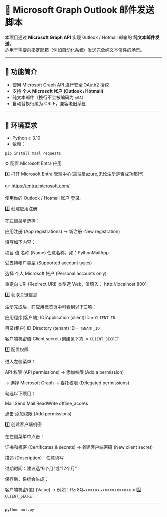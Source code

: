 # 📧 Microsoft Graph Outlook 邮件发送脚本

本项目通过 **Microsoft Graph API** 实现 Outlook / Hotmail 邮箱的 **纯文本邮件发送**，  
适用于需要向指定邮箱（例如自动化系统）发送完全纯文本信件的场景。  

---

## 🚀 功能简介

- 使用 Microsoft Graph API 进行安全 OAuth2 授权  
- 支持 **个人 Microsoft 帐户 (Outlook / Hotmail)**  
- 纯文本邮件（换行不会被编码为 `=0A`）  
- 自动替换行尾为 CRLF，兼容老旧系统

---

## 🧩 环境要求

- Python ≥ 3.10  
- 依赖：
```bash
pip install msal requests
```



⚙️ 配置 Microsoft Entra 应用

1️⃣ 打开 Microsoft Entra 管理中心(需注册azure,无论注册是否成功都行)

👉 https://entra.microsoft.com/

使用你的 Outlook / Hotmail 账户 登录。



2️⃣ 创建应用注册

在左侧菜单选择：

应用注册 (App registrations) → 新注册 (New registration)

填写如下内容：

项目	值
名称 (Name)	任意名称，如：PythonMailApp


受支持帐户类型 (Supported account types)	

选择 个人 Microsoft 帐户 (Personal accounts only)


重定向 URI (Redirect URI)	类型选 Web，值填入： http://localhost:8001


3️⃣ 获取关键信息

注册完成后，在应用概览页中可看到以下三项：

应用程序(客户端) ID|Application (client) ID  = `CLIENT_ID`

目录(租户) ID|Directory (tenant) ID         = `TENANT_ID`


客户端机密值|Client secret (创建见下方)      = `CLIENT_SECRET`


4️⃣ 配置权限

进入左侧菜单：

API 权限 (API permissions) → 添加权限 (Add a permission)

→ 选择 Microsoft Graph → 委托权限 (Delegated permissions)

勾选以下项目：

Mail.Send
Mail.ReadWrite
offline_access

点击 添加权限 (Add permissions) 




5️⃣ 创建客户端机密

在左侧菜单中点击：

证书和机密 (Certificates & secrets) → 新建客户端密码 (New client secret)

描述 (Description)：任意填写

过期时间：建议选“6个月”或“12个月”

保存后，系统会生成：

客户端机密(值) (Value) → 例如：Rzr8Q~xxxxxx~xxxxxxxxxxxx  = 3️⃣ `CLIENT_SECRET`

--------------------------------------------------------------------------------------
```bash
python out.py
```
